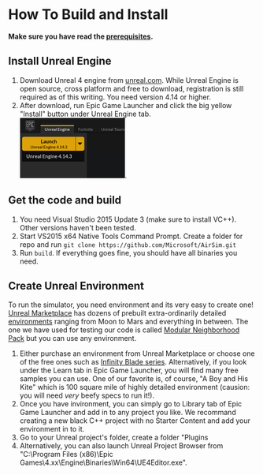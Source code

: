 # How To Build and Install
**Make sure you have read the [prerequisites](docs/prereq.md).**

## Install Unreal Engine
  1. Download Unreal 4 engine from [unreal.com](https://www.unrealengine.com/dashboard). While Unreal Engine is open source, cross platform and free to download, registration is still required as of this writing. You need version 4.14 or higher.
  2. After download, run Epic Game Launcher and click the big yellow "Install" button under Unreal Engine tab. ![Epic launcher install](docs/images/epic_launcher_install.png).

## Get the code and build
  1. You need Visual Studio 2015 Update 3 (make sure to install VC++). Other versions haven't been tested.
  2. Start VS2015 x64 Native Tools Command Prompt. Create a folder for repo and run
  `git clone https://github.com/Microsoft/AirSim.git`
  3. Run `build`. If everything goes fine, you should have all binaries you need.

## Create Unreal Environment
To run the simulator, you need environment and its very easy to create one! [Unreal Marketplace](https://www.unrealengine.com/marketplace) has dozens of prebuilt extra-ordinarily detailed [environments](https://www.unrealengine.com/marketplace/content-cat/assets/environments) ranging from Moon to Mars and everything in between. The one we have used for testing our code is called [Modular Neighborhood Pack](https://www.unrealengine.com/marketplace/modular-neighborhood-pack) but you can use any environment.
  1. Either purchase an environment from Unreal Marketplace or choose one of the free ones such as [Infinity Blade series](https://www.unrealengine.com/marketplace/infinity-blade-plain-lands). Alternatively, if you look under the Learn tab in Epic Game Launcher, you will find many free samples you can use. One of our favorite is, of course, "A Boy and His Kite" which is 100 square mile of highly detailed environment (causion: you will need *very* beefy specs to run it!).
  2. Once you have invironment, you can simply go to Library tab of Epic Game Launcher and add in to any project you like. We recommand creating a new black C++ project with no Starter Content and add your environment in to it.
  6. Go to your Unreal project's folder, create a folder "Plugins
  7. Alternatively, you can also launch Unreal Project Browser from "C:\Program Files (x86)\Epic Games\4.xx\Engine\Binaries\Win64\UE4Editor.exe".